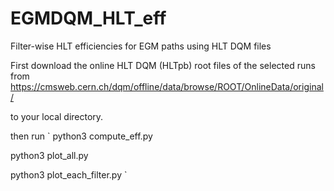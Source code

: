 # EGMDQM_HLT_eff
Filter-wise HLT efficiencies for EGM paths using HLT DQM files

First download the online HLT DQM (HLTpb) root files of the selected runs from 
https://cmsweb.cern.ch/dqm/offline/data/browse/ROOT/OnlineData/original/

to your local directory.

then run
`
python3 compute_eff.py

python3 plot_all.py

python3 plot_each_filter.py
`
